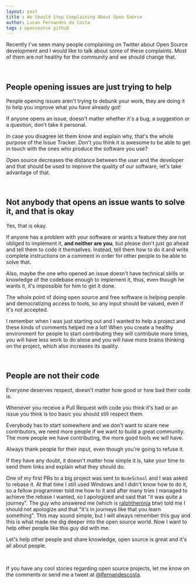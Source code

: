 ```yaml
---
layout: post
title : We Should Stop Complaining About Open Source
author: Lucas Fernandes da Costa
tags : opensource github
---
```


Recently I've seen many people complaining on Twitter about Open Source development and I would like to talk about some of these complaints.
Most of them are not healthy for the community and we should change that.

<br>

## People opening issues are just trying to help

People opening issues aren't trying to debunk your work, they are doing it to help you improve what you have already got!

If anyone opens an issue, doesn't matter whether it's a bug, a suggestion or a question, don't take it personal.

In case you disagree let them know and explain why, that's the whole purpose of the Issue Tracker. Don't you think it is awesome to be able to get in touch with the ones who produce the software you use?

Open source decreases the distance between the user and the developer and that should be used to improve the quality of our software, let's take advantage of that.

<br>

## Not anybody that opens an issue wants to solve it, and that is okay

Yes, that is okay.

If anyone has a problem with your software or wants a feature they are not obliged to implement it, **and neither are you**, but please don't just go ahead and tell them to code it themselves. Instead, tell them how to do it and write complete instructions on a comment in order for other people to be able to solve that.

Also, maybe the one who opened an issue doesn't have technical skills or knowledge of the codebase enough to implement it, thus, even though he wants it, it's impossible for him to get it done.

The whole point of doing open source and free software is helping people and democratizing access to tools, so any input should be valued, even if it's not accepted.

I remember when I was just starting out and I wanted to help a project and these kinds of comments helped me a lot! When you create a healthy environment for people to start contributing they will contribute more times, you will have less work to do alone and you will have more brains thinking on the project, which also increases its quality.

<br>

## People are not their code

Everyone deserves respect, doesn't matter how good or how bad their code is.

Whenever you receive a Pull Request with code you think it's bad or an issue you think is too basic you should still respect them.

Everybody has to start somewhere and we don't want to scare new contributors, we need more people if we want to build a great community. The more people we have contributing, the more good tools we will have.

Always thank people for their input, even though you're going to refuse it.

If they have any doubt, it doesn't matter how simple it is, take your time to send them links and explain what they should do.

One of my first PRs to a big project was sent to `NodeSchool` and I was asked to rebase it. At that time I still used Windows and I didn't know how to do it, so a fellow programmer told me how to it and after many tries I managed to achieve the rebase I wanted, so I apologized and said that "it was quite a journey". The guy who answered me (which is [ralphtheninja](https://github.com/ralphtheninja) btw) told me I should not apologize and that "it's in journeys like that you learn something". This may sound simple, but I will always remember this guy and this is what made me dig deeper into the open source world. Now I want to help other people like this guy did with me.

Let's help other people and share knowledge, open source is great and it's all about people.

<br>

If you have any cool stories regarding open source projects, let me know on the comments or send me a tweet at [@lfernandescosta](https://twitter.com/lfernandescosta).

